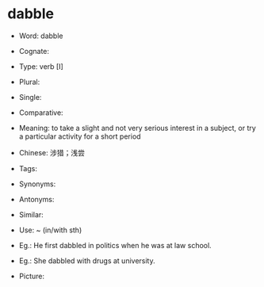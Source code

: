 # dabble

- Word: dabble
- Cognate: 

- Type: verb [I]
- Plural: 
- Single: 
- Comparative: 
- Meaning: to take a slight and not very serious interest in a subject, or try a particular activity for a short period
- Chinese: 涉猎；浅尝
- Tags: 
- Synonyms: 
- Antonyms: 
- Similar: 
- Use: ~ (in/with sth)
- Eg.: He first dabbled in politics when he was at law school.
- Eg.: She dabbled with drugs at university.
- Picture: 

